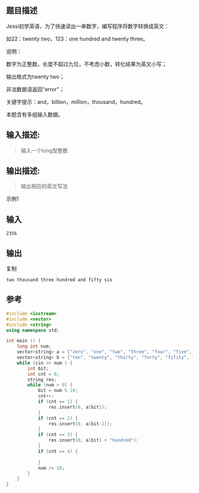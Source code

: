 ## 题目描述

Jessi初学英语，为了快速读出一串数字，编写程序将数字转换成英文：

如22：twenty two，123：one hundred and twenty three。



说明：

数字为正整数，长度不超过九位，不考虑小数，转化结果为英文小写；

输出格式为twenty two；

非法数据请返回“error”；

关键字提示：and，billion，million，thousand，hundred。



本题含有多组输入数据。





## 输入描述:

> 输入一个long型整数



## 输出描述:

> 输出相应的英文写法



示例1

## 输入

```
2356
```

## 输出

复制

```
two thousand three hundred and fifty six
```



## 参考

```c++
#include <iostream>
#include <vector>
#include <string>
using namespace std;

int main () {
    long int num;
    vector<string> a = {"zero", "one", "two", "three", "four", "five", "six", "seven", "eight", "nine"};
    vector<string> b = {"ten", "twenty", "thirty", "forty", "fifity", "sixty", "seventy", "eighty", "ninety"};
    while (cin >> num ) {
        int bit;
        int cnt = 0;
        string res;
        while (num > 0) {
            bit = num % 10;
            cnt++;
            if (cnt == 1) {
                res.insert(0, a[bit]);
            }
            if (cnt == 2) {
                res.insert(0, a[bit-1]);
            }
            if (cnt == 3) {
                res.insert(0, a[bit] + "hundred");
            }
            if (cnt == 4) {
                
            }
            num /= 10;
        }
    }
}
```

